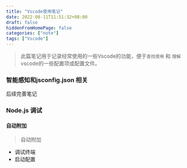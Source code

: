 ```yaml
---
title: "Vscode使用笔记"
date: 2022-08-11T11:51:32+08:00
draft: false
hiddenFromHomePage: false
categories: ["note"]
tags: ["Vscode"]
---
```

> 此篇笔记用于记录经常使用的一些Vscode的功能，便于`查找使用` 和 `理解`vscode的一些配置项或配置文件。

### 智能感知和jsconfig.json 相关
后续完善笔记
<!-- https://code.visualstudio.com/docs/nodejs/working-with-javascript  -->

### Node.js 调试
#### 自动附加
> 自动附加
+ 调试终端
+ 启动配置